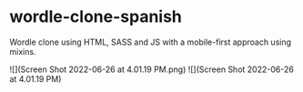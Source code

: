 # wordle-clone-spanish
 Wordle clone using HTML, SASS and JS with a mobile-first approach using mixins.
 
 ![](Screen Shot 2022-06-26 at 4.01.19 PM.png)
 ![](Screen Shot 2022-06-26 at 4.01.19 PM)
